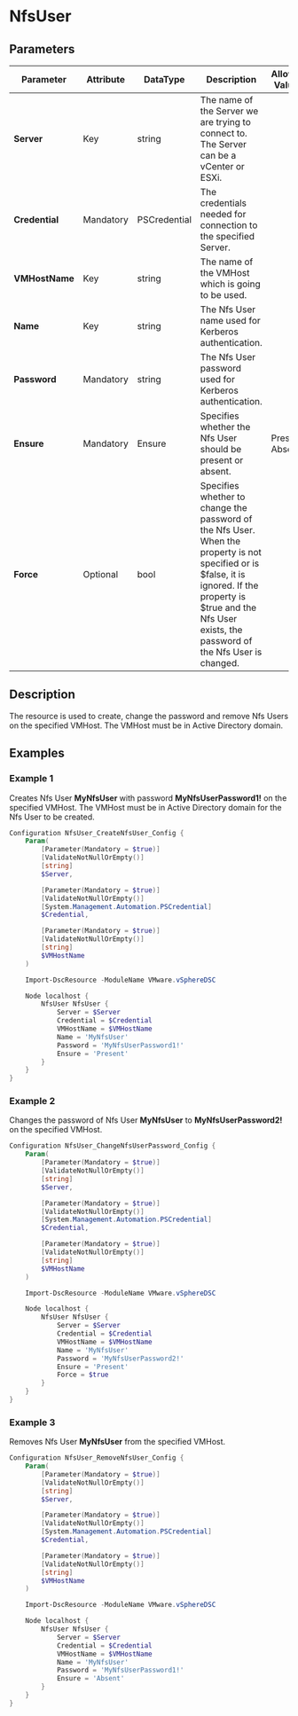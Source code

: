 # NfsUser

## Parameters

| Parameter | Attribute | DataType | Description | Allowed Values |
| --- | --- | --- | --- | --- |
| **Server** | Key | string | The name of the Server we are trying to connect to. The Server can be a vCenter or ESXi. ||
| **Credential** | Mandatory | PSCredential | The credentials needed for connection to the specified Server. ||
| **VMHostName** | Key | string | The name of the VMHost which is going to be used. ||
| **Name** | Key | string | The Nfs User name used for Kerberos authentication. ||
| **Password** | Mandatory | string | The Nfs User password used for Kerberos authentication. ||
| **Ensure** | Mandatory | Ensure | Specifies whether the Nfs User should be present or absent. | Present, Absent |
| **Force** | Optional | bool | Specifies whether to change the password of the Nfs User. When the property is not specified or is $false, it is ignored. If the property is $true and the Nfs User exists, the password of the Nfs User is changed. ||

## Description

The resource is used to create, change the password and remove Nfs Users on the specified VMHost. The VMHost must be in Active Directory domain.

## Examples

### Example 1

Creates Nfs User **MyNfsUser** with password **MyNfsUserPassword1!** on the specified VMHost. The VMHost must be in Active Directory domain for the Nfs User to be created.

```powershell
Configuration NfsUser_CreateNfsUser_Config {
    Param(
        [Parameter(Mandatory = $true)]
        [ValidateNotNullOrEmpty()]
        [string]
        $Server,

        [Parameter(Mandatory = $true)]
        [ValidateNotNullOrEmpty()]
        [System.Management.Automation.PSCredential]
        $Credential,

        [Parameter(Mandatory = $true)]
        [ValidateNotNullOrEmpty()]
        [string]
        $VMHostName
    )

    Import-DscResource -ModuleName VMware.vSphereDSC

    Node localhost {
        NfsUser NfsUser {
            Server = $Server
            Credential = $Credential
            VMHostName = $VMHostName
            Name = 'MyNfsUser'
            Password = 'MyNfsUserPassword1!'
            Ensure = 'Present'
        }
    }
}
```

### Example 2

Changes the password of Nfs User **MyNfsUser** to **MyNfsUserPassword2!** on the specified VMHost.

```powershell
Configuration NfsUser_ChangeNfsUserPassword_Config {
    Param(
        [Parameter(Mandatory = $true)]
        [ValidateNotNullOrEmpty()]
        [string]
        $Server,

        [Parameter(Mandatory = $true)]
        [ValidateNotNullOrEmpty()]
        [System.Management.Automation.PSCredential]
        $Credential,

        [Parameter(Mandatory = $true)]
        [ValidateNotNullOrEmpty()]
        [string]
        $VMHostName
    )

    Import-DscResource -ModuleName VMware.vSphereDSC

    Node localhost {
        NfsUser NfsUser {
            Server = $Server
            Credential = $Credential
            VMHostName = $VMHostName
            Name = 'MyNfsUser'
            Password = 'MyNfsUserPassword2!'
            Ensure = 'Present'
            Force = $true
        }
    }
}
```

### Example 3

Removes Nfs User **MyNfsUser** from the specified VMHost.

```powershell
Configuration NfsUser_RemoveNfsUser_Config {
    Param(
        [Parameter(Mandatory = $true)]
        [ValidateNotNullOrEmpty()]
        [string]
        $Server,

        [Parameter(Mandatory = $true)]
        [ValidateNotNullOrEmpty()]
        [System.Management.Automation.PSCredential]
        $Credential,

        [Parameter(Mandatory = $true)]
        [ValidateNotNullOrEmpty()]
        [string]
        $VMHostName
    )

    Import-DscResource -ModuleName VMware.vSphereDSC

    Node localhost {
        NfsUser NfsUser {
            Server = $Server
            Credential = $Credential
            VMHostName = $VMHostName
            Name = 'MyNfsUser'
            Password = 'MyNfsUserPassword1!'
            Ensure = 'Absent'
        }
    }
}
```
